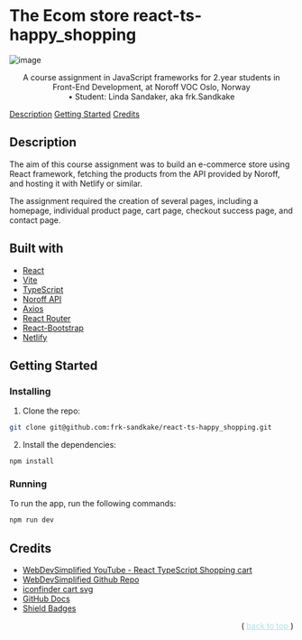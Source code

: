 <div id="top"></div>

# The Ecom store react-ts-happy_shopping

![image](https://res.cloudinary.com/dmurhab0f/image/upload/v1702557392/Noroff-Projects/js_frameworks_ca-857x689_xyatna.png)


<p align="center">
	A course assignment in JavaScript frameworks for 2.year students in <br> Front-End Development, at Noroff VOC Oslo, Norway <br>
    • Student: Linda Sandaker, aka frk.Sandkake
</p>

[Description](#description) [Getting Started](#getting-started) [Credits](#credits)

## Description

The aim of this course assignment was to build an e-commerce store
using React framework, fetching the products from the API provided by Noroff,
and hosting it with Netlify or similar.

The assignment required the creation of several pages, including a homepage,
individual product page, cart page, checkout success page, and contact page.

## Built with

- [React](https://reactjs.org/)
- [Vite](https://vitejs.dev/guide/)
- [TypeScript](https://www.typescriptlang.org/)
- [Noroff API](https://docs.noroff.dev/)
- [Axios](https://axios-http.com/)
- [React Router](https://reactrouter.com/en/main)
- [React-Bootstrap](https://react-bootstrap.github.io/)
- [Netlify](https://www.netlify.com/)

## Getting Started

### Installing

1. Clone the repo:

```bash
git clone git@github.com:frk-sandkake/react-ts-happy_shopping.git
```

2. Install the dependencies:

```
npm install
```

### Running

To run the app, run the following commands:

```bash
npm run dev
```
## Credits

- [WebDevSimplified YouTube - React TypeScript Shopping cart](https://youtu.be/lATafp15HWA)
- [WebDevSimplified Github Repo](https://github.com/WebDevSimplified/react-ts-shopping-cart)
- [iconfinder cart svg](https://www.iconfinder.com/icons/1564496/basket_cart_shop_shopping_store_icon)
- [GitHub Docs](https://docs.github.com/en)
- [Shield Badges](https://shields.io/)


<div style="text-align: end">
    <p>(
        <a href="#top" style="color: powderblue">
            back to top
        </a>
        )
    </p>
</div>
